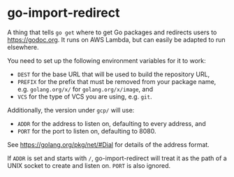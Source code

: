 # go-import-redirect

A thing that tells `go get` where to get Go packages and redirects users
to https://godoc.org. It runs on AWS Lambda, but can easily be adapted
to run elsewhere.

You need to set up the following environment variables for it to work:

* `DEST` for the base URL that will be used to build the repository URL,
* `PREFIX` for the prefix that must be removed from your package name,
  e.g. `golang.org/x/` for `golang.org/x/image`, and
* `VCS` for the type of VCS you are using, e.g. `git`.

Additionally, the version under `gcp/` will use:

* `ADDR` for the address to listen on, defaulting to every address, and
* `PORT` for the port to listen on, defaulting to 8080.

See https://golang.org/pkg/net/#Dial for details of the address format.

If `ADDR` is set and starts with `/`, go-import-redirect will treat it
as the path of a UNIX socket to create and listen on. `PORT` is also
ignored.
